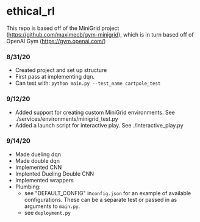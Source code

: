 # ethical_rl

This repo is based off of the MiniGrid project (https://github.com/maximecb/gym-minigrid), which is in turn based off of OpenAI Gym (https://gym.openai.com/)

### 8/31/20
+ Created project and set up structure
+ First pass at implementing dqn.  
+ Can test with: ```python main.py --test_name cartpole_test```

### 9/12/20
+ Added support for creating custom MiniGrid environments.  See ./services/environments/minigrid_test.py
+ Added a launch script for interactive play.  See ./interactive_play.py

### 9/14/20
+ Made dueling dqn
+ Made double dqn
+ Implemented CNN
+ Implented Dueling Double CNN
+ Implemented wrappers
+ Plumbing: 
  + see "DEFAULT_CONFIG" in```config.json``` for an example of available configurations.  These can be a separate test or passed in as arguments to ```main.py```.
  + see ```deployment.py```